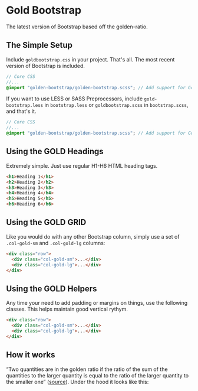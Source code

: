 # Gold Bootstrap
The latest version of Bootstrap based off the golden-ratio.

## The Simple Setup
Include `goldbootstrap.css` in your project. That's all. The most recent version of Bootstrap is included.

```sass
// Core CSS
//...
@import "golden-bootstrap/golden-bootstrap.scss"; // Add support for Gold Bootstrap
```

If you want to use LESS or SASS Preprocessors, include `gold-bootstrap.less` in `bootstrap.less` or `goldbootstrap.scss` in `bootstrap.scss`, and that's it.

```sass
// Core CSS
//...
@import "golden-bootstrap/golden-bootstrap.scss"; // Add support for Golden Bootstrap
```

## Using the GOLD Headings
Extremely simple. Just use regular H1-H6 HTML heading tags.

```html
<h1>Heading 1</h1>
<h2>Heading 2</h2>
<h3>Heading 3</h3>
<h4>Heading 4</h4>
<h5>Heading 5</h5>
<h6>Heading 6</h6>
```

## Using the GOLD GRID
Like you would do with any other Bootstrap column, simply use a set of `.col-gold-sm` and `.col-gold-lg` columns:

```html
<div class="row">
  <div class="col-gold-sm">...</div>
  <div class="col-gold-lg">...</div>
</div>
```

## Using the GOLD Helpers
Any time your need to add padding or margins on things, use the following classes. This helps maintain good vertical rythym.

```html
<div class="row">
  <div class="col-gold-sm">...</div>
  <div class="col-gold-lg">...</div>
</div>
```


## How it works
“Two quantities are in the golden ratio if the ratio of the sum of the quantities to the larger quantity is equal to the ratio of the larger quantity to the smaller one” ([source](http://en.wikipedia.org/wiki/Golden_ratio)). Under the hood it looks like this: